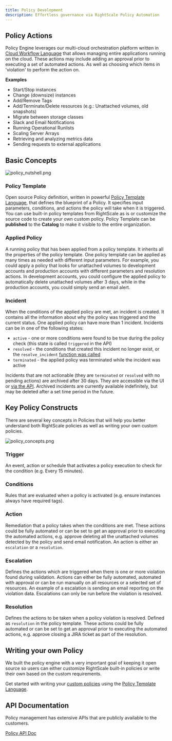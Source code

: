 ```yaml
---
title: Policy Development
description: Effortless governance via RightScale Policy Automation
---
```


## Policy Actions

Policy Engine leverages our multi-cloud orchestration platform written in [Cloud Workflow Language](/ss/reference/rcl/v2/index.html) that allows managing entire applications running on the cloud. These actions may include adding an approval prior to executing a set of automated actions. As well as choosing which items in 'violation' to perform the action on.

**Examples**

* Start/Stop instances
* Change (downsize) instances
* Add/Remove Tags
* Add/Terminate/Delete resources (e.g.: Unattached volumes, old snapshots)
* Migrate between storage classes
* Slack and Email Notifications
* Running Operational Runlists
* Scaling Server Arrays
* Retrieving and analyzing metrics data
* Sending requests to external applications

## Basic Concepts

![policy_nutshell.png](/img/policy_nutshell.png)

### Policy Template 

Open source Policy definition, written in powerful [Policy Template Language](/policies/reference/policy_template_language.html), that defines the blueprint of a Policy. It specifies input parameters, conditions, and actions the policy will take when it is triggered. You can use built-in policy templates from RightScale as is or customize the source code to create your own custom policy. Policy Template can be **published** to the **Catalog** to make it visible to the entire organization.

### Applied Policy

A running policy that has been applied from a policy template. It inherits all the properties of the policy template. One policy template can be applied as many times as needed with different input parameters. For example, you could apply a policy that looks for unattached volumes to development accounts and production accounts with different parameters and resolution actions. In development accounts, you could configure the applied policy to  automatically delete unattached volumes after 3 days, while in the production accounts, you could simply send an email alert.

### Incident

When the conditions of the applied policy are met, an incident is created. It contains all the information about why the policy was triggered and the current status. One applied policy can have more than 1 incident. Incidents can be in one of the following states:
  * `active` - one or more conditions were found to be true during the policy check (this state is called `triggered` in the API)
  * `resolved` - the conditions that created this incident no longer exist, or the `resolve_incident` [function was called](/policies/reference/v20180301/policy_template_language.html#resolutions-)
  * `terminated` - the applied policy was terminated while the incident was active

Incidents that are not actionable (they are `terminated` or `resolved` with no pending actions) are archived after 30 days. They are accessible via the UI or [via the API](https://reference.rightscale.com/governance-policies/#/ArchivedIncident/ArchivedIncident_index). Archived incidents are currently available indefinitely, but may be deleted after a set time period in the future.

## Key Policy Constructs

There are several key concepts in Policies that will help you better understand both RightScale policies as well as writing your own custom policies.

![policy_concepts.png](/img/policy_concepts.png)

### Trigger

An event, action or schedule that activates a policy execution to check for the condition (e.g. Every 15 minutes).

### Conditions

Rules that are evaluated when a policy is activated (e.g. ensure instances always have required tags).

### Action

Remediation that a policy takes when the conditions are met. These actions could be fully automated or can be set to get an approval prior to executing the automated actions, e.g. approve deleting all the unattached volumes detected by the policy and send email notification. An action is either an `escalation` or a `resolution`.

### Escalation

Defines the actions which are triggered when there is one or more violation found during validation. Actions can either be fully automated, automated with approval or can be run manually on all resources or a selected set of resources. An example of a escalation is sending an email reporting on the violation data. Escalations can only be run before the violation is resolved.

### Resolution

Defines the actions to be taken when a policy violation is resolved. Defined as `resolution` in the policy template. These actions could be fully automated or can be set to get an approval prior to executing the automated actions, e.g. approve closing a JIRA ticket as part of the resolution.

## Writing your own Policy

We built the policy engine with a very important goal of keeping it open source so users can either customize RightScale built-in policies or write their own based on the custom requirements.

Get started with writing your [custom policies](/policies/getting_started/custom_policy.html) using the [Policy Template Language](/policies/reference/policy_template_language.html).

## API Documentation

Policy management has extensive APIs that are publicly available to the customers.

[Policy API Doc](http://reference.rightscale.com/governance-policies/)
